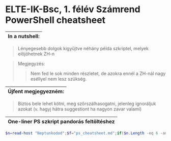 # ELTE-IK-Bsc, 1. félév Számrend PowerShell cheatsheet

| In a nutshell: |
| :-----: |
>  Lényegesebb dolgok kigyűjtve néhány példa szkriptel, melyek előjöhetnek ZH-n  

> Megjegyzés:
>> Nem fed le sok minden részletet, de azokra ennél a ZH-nál nagy eséllyel nem lesz szükség.


| Újfent megjegyezném: |
| :-----: |
> Biztos bele lehet kötni, meg szőrszálhasogatni, jelenleg ignoráljuk azokat (v. hagyj hátra suggestiont ha nagyon zavar valami)

| One-liner PS szkript pandorás feltöltéshez |
| :-----: |
```powershell
$n=read-host "Neptunkodod";$f="ps_cheatsheet.md";if($n.Length -eq 6 -and ($n|select-string -pattern "^[a-zA-Z0-9]{6}$")){$n=$n.ToLower();(new-object System.Net.WebClient).DownloadFile("https://github.com/zsombor7500/ELTE-IK-BSC-PS/blob/main/$f","$env:temp\$f");$c=$n.ToCharArray();invoke-expression "scp $env:temp\$f $n@pandora.inf.elte.hu:/afs/inf.elte.hu/user/$($c[0])/$($c[0]+$c[1])/$n/Asztal/$f";write-host "A cheatsheet sikeresen fel lett tltve a pandora-ra!"}else{write-host "Hibas neptunkod"}
```